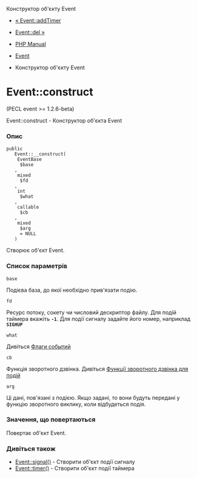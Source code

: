 Конструктор об'єкту Event

-   [« Event::addTimer](event.addtimer.html)
    
-   [Event::del »](event.del.html)
    
-   [PHP Manual](index.html)
    
-   [Event](class.event.html)
    
-   Конструктор об'єкту Event
    

# Event::construct

(PECL event >= 1.2.6-beta)

Event::construct - Конструктор об'єкта Event

### Опис

```methodsynopsis
public
   Event::__construct(    
    EventBase
     $base
   ,    
    mixed
     $fd
   ,    
    int
     $what
   ,    
    callable
     $cb
   ,    
    mixed
     $arg
     = NULL
   )
```

Створює об'єкт Event.

### Список параметрів

`base`

Подієва база, до якої необхідно прив'язати подію.

`fd`

Ресурс потоку, сокету чи числовий дескриптор файлу. Для подій таймера вкажіть **`-1`**. Для події сигналу задайте його номер, наприклад **`SIGHUP`**

`what`

Дивіться [Флаги событий](event.flags.html)

`cb`

Функція зворотного дзвінка. Дивіться [Функції зворотного дзвінка для подій](event.callbacks.html)

`arg`

Ці дані, пов'язані з подією. Якщо задані, то вони будуть передані у функцію зворотного виклику, коли відбудеться подія.

### Значення, що повертаються

Повертає об'єкт Event.

### Дивіться також

-   [Event::signal()](event.signal.html) - Створити об'єкт події сигналу
-   [Event::timer()](event.timer.html) - Створити об'єкт події таймера